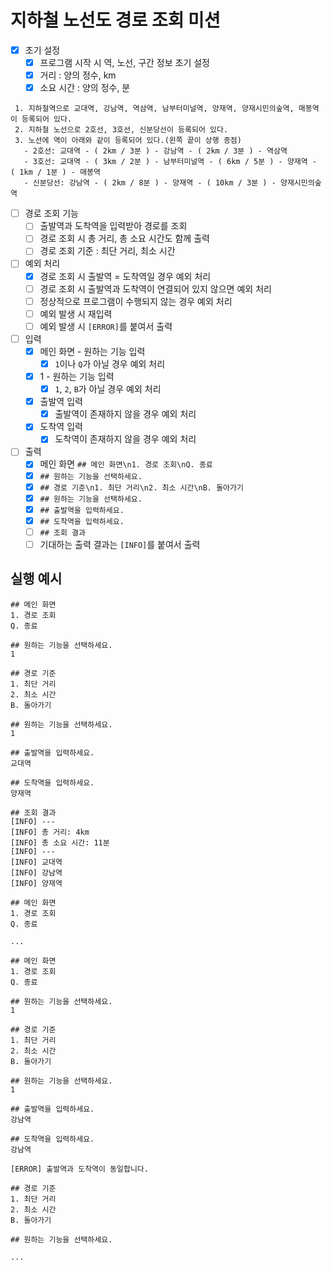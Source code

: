 # 지하철 노선도 경로 조회 미션

- [x] 초기 설정
  - [x] 프로그램 시작 시 역, 노선, 구간 정보 초기 설정
  - [x] 거리 : 양의 정수, km
  - [x] 소요 시간 : 양의 정수, 분
```
 1. 지하철역으로 교대역, 강남역, 역삼역, 남부터미널역, 양재역, 양재시민의숲역, 매봉역이 등록되어 있다.
 2. 지하철 노선으로 2호선, 3호선, 신분당선이 등록되어 있다.
 3. 노선에 역이 아래와 같이 등록되어 있다.(왼쪽 끝이 상행 종점)
   - 2호선: 교대역 - ( 2km / 3분 ) - 강남역 - ( 2km / 3분 ) - 역삼역
   - 3호선: 교대역 - ( 3km / 2분 ) - 남부터미널역 - ( 6km / 5분 ) - 양재역 - ( 1km / 1분 ) - 매봉역
   - 신분당선: 강남역 - ( 2km / 8분 ) - 양재역 - ( 10km / 3분 ) - 양재시민의숲역
```

- [ ] 경로 조회 기능
  - [ ] 출발역과 도착역을 입력받아 경로를 조회
  - [ ] 경로 조회 시 총 거리, 총 소요 시간도 함께 출력
  - [ ] 경로 조회 기준 : 최단 거리, 최소 시간
- [ ] 예외 처리
  - [x] 경로 조회 시 출발역 = 도착역일 경우 예외 처리
  - [ ] 경로 조회 시 출발역과 도착역이 연결되어 있지 않으면 예외 처리
  - [ ] 정상적으로 프로그램이 수행되지 않는 경우 예외 처리
  - [ ] 예외 발생 시 재입력
  - [ ] 예외 발생 시 `[ERROR]`를 붙여서 출력

- [ ] 입력
  - [x] 메인 화면 - 원하는 기능 입력
    - [x] `1`이나 `Q`가 아닐 경우 예외 처리
  - [x] 1 - 원하는 기능 입력
    - [x] `1`, `2`, `B`가 아닐 경우 예외 처리
  - [x] 출발역 입력
    - [x] 출발역이 존재하지 않을 경우 예외 처리
  - [x] 도착역 입력
    - [x] 도착역이 존재하지 않을 경우 예외 처리

- [ ] 출력
  - [x] 메인 화면 `## 메인 화면\n1. 경로 조회\nQ. 종료`
  - [x] `## 원하는 기능을 선택하세요.`
  - [x] `## 경로 기준\n1. 최단 거리\n2. 최소 시간\nB. 돌아가기`
  - [x] `## 원하는 기능을 선택하세요.`
  - [x] `## 출발역을 입력하세요.`
  - [x] `## 도착역을 입력하세요.`
  - [ ] `## 조회 결과`
  - [ ] 기대하는 출력 결과는 `[INFO]`를 붙여서 출력

## 실행 예시

```
## 메인 화면
1. 경로 조회
Q. 종료

## 원하는 기능을 선택하세요.
1

## 경로 기준
1. 최단 거리
2. 최소 시간
B. 돌아가기

## 원하는 기능을 선택하세요.
1

## 출발역을 입력하세요.
교대역

## 도착역을 입력하세요.
양재역

## 조회 결과
[INFO] ---
[INFO] 총 거리: 4km
[INFO] 총 소요 시간: 11분
[INFO] ---
[INFO] 교대역
[INFO] 강남역
[INFO] 양재역

## 메인 화면
1. 경로 조회
Q. 종료

...
```

```
## 메인 화면
1. 경로 조회
Q. 종료

## 원하는 기능을 선택하세요.
1

## 경로 기준
1. 최단 거리
2. 최소 시간 
B. 돌아가기

## 원하는 기능을 선택하세요.
1

## 출발역을 입력하세요.
강남역

## 도착역을 입력하세요.
강남역

[ERROR] 출발역과 도착역이 동일합니다.

## 경로 기준
1. 최단 거리
2. 최소 시간 
B. 돌아가기

## 원하는 기능을 선택하세요.

...
```